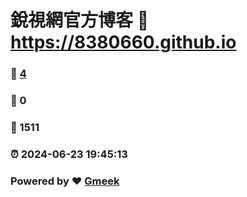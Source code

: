 # 銳視網官方博客 :link: https://8380660.github.io 
### :page_facing_up: [4](https://8380660.github.io/tag.html) 
### :speech_balloon: 0 
### :hibiscus: 1511 
### :alarm_clock: 2024-06-23 19:45:13 
### Powered by :heart: [Gmeek](https://github.com/Meekdai/Gmeek)
